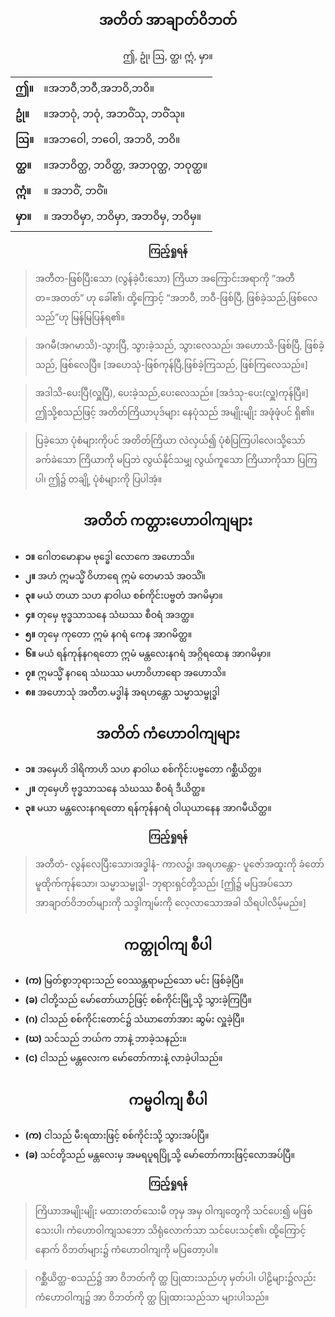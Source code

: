 ## <center>အတိတ် အာချာတ်ဝိဘတ်</center>

<center>ဤ, ဥုံ၊ ဩ, တ္ထ၊ ဣံ, မှာ။</center>

|  |  |
| - | - |
|**ဤ။**|။အဘဝီ,ဘဝီ,အဘဝိ,ဘဝိ။|
|**ဥုံ။**|။အဘဝုံ, ဘဝုံ, အဘဝိံသု, ဘဝိံသု။|
|**ဩ။**|။အဘဝေါ, ဘဝေါ, အဘဝိ, ဘဝိ။|
|**တ္ထ။**|။အဘဝိတ္ထ, ဘဝိတ္ထ, အဘဝုတ္ထ, ဘဝုတ္ထ။|
|**ဣံ။**|။ အဘဝိံ, ဘဝိံ။|
|**မှာ။**|။ အဘဝိမှာ, ဘဝိမှာ, အဘဝိမှ, ဘဝိမှ။|

**<center>ကြည့်ရှုရန်</center>**

>အတီတ-ဖြစ်ပြီးသော (လွန်ခဲ့ပီးသော) ကြိယာ အကြောင်းအရာကို ”အတီတ=အတတ်” ဟု ‌ခေါ်၏၊ ထို့ကြောင့် “အဘဝီ, ဘဝီ-ဖြစ်ပြီ, ဖြစ်ခဲ့သည်,ဖြစ်လေသည်”ဟု မြန်မြပြန်ရ၏။

>အဂမီ(အဂမာသိ)-သွားပြီ, သွားခဲ့သည်, သွားလေသည်၊ အဟောသိ-ဖြစ်ပြီ, ဖြစ်ခဲ့သည်, ဖြစ်လေပြီ။ [အဟေသုံ-ဖြစ်ကုန်ပြီ,ဖြစ်ခဲ့ကြသည်, ဖြစ်ကြလေသည်။]

>အဒါသိ-ပေးပြီ(လှူပြီ), ပေးခဲ့သည်,ပေးလေသည်။ [အဒံသု-ပေး(လှူ)ကုန်ပြီ။] ဤသို့စသည်ဖြင့် အတိတ်ကြိယာပုဒ်များ နေပုံသည် အမျိုးမျိုး အဖုံဖုံပင် ရှိ၏။

>ပြခဲ့သော ပုံစံများကိုပင် အတိတ်ကြိယာ လဲလှယ်၍ ပုံစံပြကြပါလေ၊သို့‌သော် ခက်ခဲသော ကြိယာကို မပြဘဲ လွယ်နိုင်သမျှ လွယ်ကူသော ကြိယာကိုသာ ပြကြပါ၊ ဤ၌ တချို့ ပုံစံများကို ပြပါအံ့။

## <center>အတိတ် ကတ္တားဟောဝါကျများ</center>
- **၁။** ဂေါတမောနာမ ဗုဒ္ဓေါ လောကေ အဟောသိ။
- **၂။** အဟံ ဣမသ္မိံ ဝိဟာရေ ဣမံ တေမာသံ အဝသိံ။
- **၃။** မယံ တယာ သဟ နာဝါယ စစ်ကိုင်းပဗ္ဗတံ အဂမိမှာ။
- **၄။** တုမှေ ဗုဒ္ဓသာသနေ သံဃဿ စီဝရံ အဒတ္ထ။
- **၅။** တုမှေ ကုတော ဣမံ နဂရံ ကေန အာဂမိတ္ထ။
- **၆။** မယံ ရန်ကုန်နဂရတော ဣမံ မန္တလေးနဂရံ အဂ္ဂိရထေန အာဂမိမှာ။
- **၇။** ဣမသ္မိံ နဂရေ သံဃဿ မဟာဝိဟာရော အဟောသိ။
- **၈။** အဟောသုံ အတီတ.မဒ္ဓါနံ အရဟန္တော သမ္မာသမ္ဗုဒ္ဓါ

## <center>အတိတ် ကံဟောဝါကျများ</center>

- **၁။** အမှေဟိ ဒါရိကာဟိ သဟ နာဝါယ စစ်ကိုင်းပဗ္ဗတော ဂစ္ဆီယိတ္ထ။
- **၂။** တုမှေဟိ ဗုဒ္ဓသာသနေ သံဃဿ စီဝရံ ဒီယိတ္ထ။
- **၃။** မယာ မန္တလေးနဂရတော ရန်ကုန်နဂရံ ဝါယုယာနေန အာဂမီယိတ္ထ။

**<center>ကြည့်ရှုရန်</center>**

>အတီတံ- လွန်လေပြီးသော၊အဒ္ဓါနံ- ကာလ၌၊ အရဟန္တော- ပူဇော်အထူးကို ခံတော်မူထိုက်ကုန်သော၊ သမ္မာသမ္ဗုဒ္ဓါ- ဘုရားရှင်တို့သည်၊ [ဤ၌ မပြအပ်သော အာချာတ်ဝိဘတ်များကို သဒ္ဒါကျမ်းကို လေ့လာသောအခါ သိရပါလိမ့်မည်။]

## <center>ကတ္တုဝါကျ စီပါ</center>

- **(က)** မြတ်စွာဘုရားသည် ဝေဿန္တရာမည်သော မင်း ဖြစ်ခဲ့ပြီ။
- **(ခ)** ငါတို့သည် မော်တော်ယာဉ်ဖြင့် စစ်ကိုင်းမြို့သို့ သွားခဲ့ကြပြီ။
- **(ဂ)** ငါသည် စစ်ကိုင်းတောင်၌ သံဃာတော်အား ဆွမ်း လှူခဲ့ပြီ။
- **(ဃ)** သင်သည် ဘယ်က ဘာနဲ့ ဘာခဲ့သနည်း။
- **(င)** ငါသည် မန္တလေးက မော်တော်ကားနဲ့ လာခဲ့ပါသည်။

## <center>ကမ္မဝါကျ စီပါ</center>
- **(က)** ငါသည် မီးရထားဖြင့် စစ်ကိုင်းသို့ သွားအပ်ပြီ။
- **(ခ)** သင်တို့သည် မန္တလေးမှ အမရပူရပြို့သို့ မော်တော်ကားဖြင့်လောအပ်ပြီ။

**<center>ကြည့်ရှုရန်</center>**
>ကြိယာအမျိုးမျိုး မထားတတ်သေးမီ တုမှ အမှ ဝါကျတွေကို သင်ပေး၍ မဖြစ်သေးပါ၊ ကံဟောဝါကျသဘော သိရုံလောက်သာ သင်ပေးသင့်၏၊ ထို့ကြောင့် နောက် ဝိဘတ်များ၌ ကံဟောဝါကျကို မပြတော့ပါ။

>ဂစ္ဆီယိတ္ထ-စသည်၌ အာ ဝိဘတ်ကို တ္ထ ပြုထားသည်ဟု မှတ်ပါ၊ ပါဠိများ၌လည်း ကံဟောဝါကျ၌ အာ ဝိဘတ်ကို တ္ထ ပြုထားသည်သာ များပါသည်။
